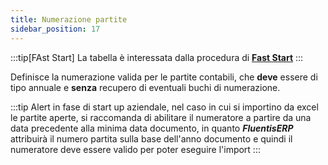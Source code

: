 ```yaml
---
title: Numerazione partite
sidebar_position: 17
---
```


:::tip[FAst Start]
La tabella è interessata dalla procedura di [**Fast Start**](/docs/guide/fast-start)
:::

Definisce la numerazione valida per le partite contabili, che **deve** essere di tipo annuale e **senza** recupero di eventuali buchi di numerazione.

:::tip Alert
in fase di start up aziendale, nel caso in cui si importino da excel le partite aperte, si raccomanda di abilitare il numeratore a partire da una data precedente alla minima data documento, in quanto ***FluentisERP*** attribuirà il numero partita sulla base dell'anno documento e quindi il numeratore deve essere valido per poter eseguire l'import
:::